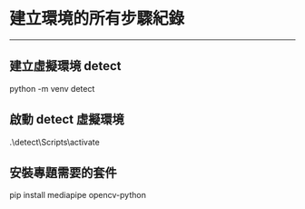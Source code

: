 # 建立環境的所有步驟紀錄

--- 
## 建立虛擬環境 detect

python -m venv detect

## 啟動 detect 虛擬環境

.\detect\Scripts\activate

## 安裝專題需要的套件
pip install mediapipe opencv-python
